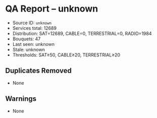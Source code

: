 # QA Report – unknown

- Source ID: `unknown`
- Services total: 12689
- Distribution: SAT=12689, CABLE=0, TERRESTRIAL=0, RADIO=1984
- Bouquets: 47
- Last seen: unknown
- Stale: unknown
- Thresholds: SAT≥50, CABLE≥20, TERRESTRIAL≥20

## Duplicates Removed
- None

## Warnings
- None

